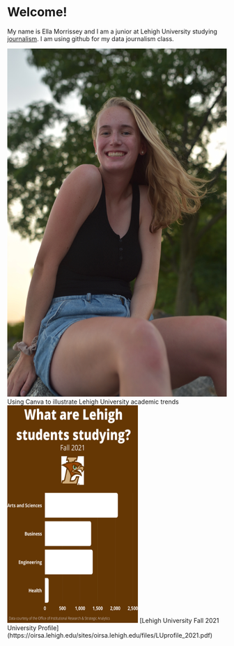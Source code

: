 #  Welcome!
My name is Ella Morrissey and I am a junior at Lehigh University studying [journalism](https://thebrownandwhite.com/). I am using github for my data journalism class.

<img src="https://github.com/ellamorrissey/ellamorrissey.github.io/blob/main/IMG_0031.JPG?raw=true" width="600" height="800" />
Using Canva to illustrate Lehigh University academic trends
<img src="https://github.com/ellamorrissey/ellamorrissey.github.io/blob/main/Lehigh%20Fall%202021%20(2).png" width="300" height="500" />
[Lehigh University Fall 2021 University Profile](https://oirsa.lehigh.edu/sites/oirsa.lehigh.edu/files/LUprofile_2021.pdf)
